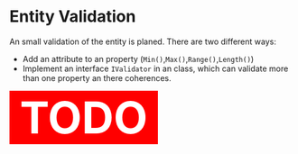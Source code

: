 # Entity Validation

An small validation of the entity is planed. There are two different ways:
- Add an attribute to an property (`Min()`,`Max()`,`Range()`,`Length()`)
- Implement an interface `IValidator` in an class, which can validate more than one property an there coherences.


<span style="background: red; color: white; font-size: 78px; font-weight: bold;">&nbsp;TODO&nbsp;</span>